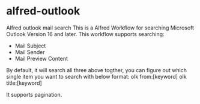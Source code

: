 # alfred-outlook
Alfred outlook mail search
This is a Alfred Workflow for searching Microsoft Outlook Version 16 and later.
This workflow supports searching:
* Mail Subject
* Mail Sender
* Mail Preview Content

By default, it will search all three above togther, you can figure out which single item you want to search with below format:
olk from:\[keyword\]
olk title:\[keyword\]

It supports pagination.
